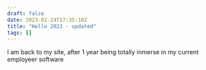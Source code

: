 ```yaml
---
draft: false
date: 2023-02-24T17:35:10Z
title: "Hello 2023 - updated"
tags: []
---
```


I am back to my site, after 1 year being totally inmerse in my current employeer software